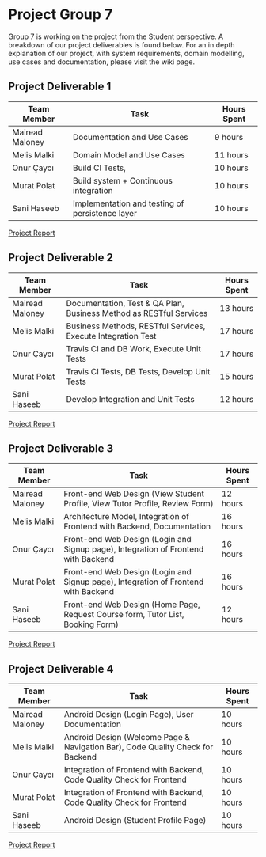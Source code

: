 # Project Group 7
Group 7 is working on the project from the Student perspective. A breakdown of our project deliverables is found below. For an in depth explanation of our project, with system requirements, domain modelling, use cases and documentation, please visit the wiki page. 

## Project Deliverable 1
Team Member | Task | Hours Spent 
------------ | ------------- | -------------
Mairead Maloney | Documentation and Use Cases | 9 hours
Melis Malki | Domain Model and Use Cases | 11 hours 
Onur Çaycı | Build CI Tests, | 10 hours
Murat Polat | Build system + Continuous integration | 10 hours
Sani Haseeb | Implementation and testing of persistence layer | 10 hours

[Project Report](https://github.com/McGill-ECSE321-Fall2019/project-group-7/wiki/Project-Report---Deliverable-1)

## Project Deliverable 2
Team Member | Task | Hours Spent 
------------ | ------------- | -------------
Mairead Maloney | Documentation, Test & QA Plan, Business Method as RESTful Services | 13 hours
Melis Malki | Business Methods, RESTful Services, Execute Integration Test | 17 hours 
Onur Çaycı | Travis CI and DB Work, Execute Unit Tests | 17 hours
Murat Polat | Travis CI Tests, DB Tests, Develop Unit Tests | 15 hours
Sani Haseeb | Develop Integration and Unit Tests | 12 hours

[Project Report](https://github.com/McGill-ECSE321-Fall2019/project-group-7/wiki/Project-Report--Deliverable-2)

## Project Deliverable 3
Team Member | Task | Hours Spent 
------------ | ------------- | -------------
Mairead Maloney | Front-end Web Design (View Student Profile, View Tutor Profile, Review Form) | 12  hours
Melis Malki | Architecture Model, Integration of Frontend with Backend, Documentation | 16 hours 
Onur Çaycı | Front-end Web Design (Login and Signup page), Integration of Frontend with Backend | 16 hours
Murat Polat | Front-end Web Design (Login and Signup page), Integration of Frontend with Backend | 16 hours
Sani Haseeb | Front-end Web Design (Home Page, Request Course form, Tutor List, Booking Form) | 12 hours

[Project Report](https://github.com/McGill-ECSE321-Fall2019/project-group-7/wiki/Project-Report-Deliverable-3)

## Project Deliverable 4
Team Member | Task | Hours Spent 
------------ | ------------- | -------------
Mairead Maloney | Android Design (Login Page), User Documentation | 10  hours
Melis Malki |Android Design (Welcome Page & Navigation Bar), Code Quality Check for Backend | 10 hours 
Onur Çaycı | Integration of Frontend with Backend, Code Quality Check for Frontend  | 10 hours
Murat Polat | Integration of Frontend with Backend, Code Quality Check for Frontend | 10 hours
Sani Haseeb |Android Design (Student Profile Page) | 10 hours

[Project Report](https://github.com/McGill-ECSE321-Fall2019/project-group-7/wiki/Project-Report-Deliverable-4)
